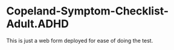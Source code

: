 # Copeland-Symptom-Checklist-Adult.ADHD

This is just a web form deployed for ease of doing the test.
